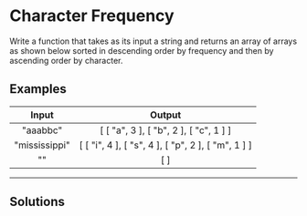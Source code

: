 # Character Frequency
Write a function that takes as its input a string and returns an array of arrays as shown below sorted in descending order by frequency and then by ascending order by character.

## Examples

**Input**|**Output**
:-----:|:-----:
"aaabbc"|[ [ "a", 3 ], [ "b", 2 ], [ "c", 1 ] ]
"mississippi"|[ [ "i", 4 ], [ "s", 4 ], [ "p", 2 ], [ "m", 1 ] ]
""|[ ]

----------------------------------------
## Solutions
```js

```